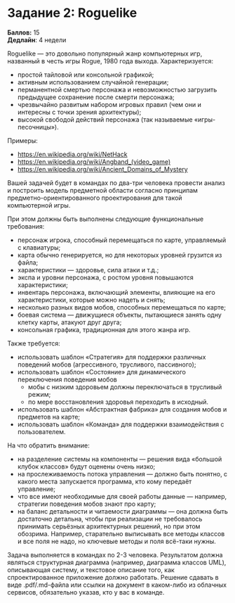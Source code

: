 # Задание 2: Roguelike
**Баллов:** 15  
**Дедлайн**: 4 недели

Roguelike — это довольно популярный жанр компьютерных игр, названный в честь игры Rogue, 1980 года выхода. Характеризуется:

- простой тайловой или консольной графикой;
- активным использованием случайной генерации;
- перманентной смертью персонажа и невозможностью загрузить предыдущее сохранение после смерти персонажа;
- чрезвычайно развитым набором игровых правил (чем они и интересны с точки зрения архитектуры);
- высокой свободой действий персонажа (так называемые «игры-песочницы»).

Примеры:

- https://en.wikipedia.org/wiki/NetHack
- https://en.wikipedia.org/wiki/Angband_(video_game)
- https://en.wikipedia.org/wiki/Ancient_Domains_of_Mystery

Вашей задачей будет в командах по два-три человека провести анализ и построить модель предметной области согласно принципам предметно-ориентированного проектирования для такой компьютерной игры.

При этом должны быть выполнены следующие функциональные требования:

- персонаж игрока, способный перемещаться по карте, управляемый с клавиатуры;
- карта обычно генерируется, но для некоторых уровней грузится из файла;
- характеристики — здоровье, сила атаки и т.д.;
- экспа и уровни персонажа, с ростом уровня повышаются характеристики;
- инвентарь персонажа, включающий элементы, влияющие на его характеристики, которые можно надеть и снять;
- несколько разных видов мобов, способных перемещаться по карте;
- боевая система — движущиеся объекты, пытающиеся занять одну клетку карты, атакуют друг друга;
- консольная графика, традиционная для этого жанра игр.

Также требуется:

- использовать шаблон «Стратегия» для поддержки различных поведений мобов (агрессивного, трусливого, пассивного);
- использовать шаблон «Состояние» для динамического переключения поведения мобов
  - мобы с низким здоровьем должны переключаться в трусливый режим;
  - по мере восстановления здоровья переходить в исходный.
- использовать шаблон «Абстрактная фабрика» для создания мобов и предметов на карте;
- использовать шаблон «Команда» для поддержки взаимодействия с пользователем.

На что обратить внимание:

- на разделение системы на компоненты — решения вида «большой клубок классов» будут оценены очень низко;
- на прослеживаемость потока управления — должно быть понятно, с какого места запускается программа, кто кому передаёт управление;
- что все имеют необходимые для своей работы данные — например, стратегии поведения мобов знают про карту;
- на баланс детальности и читаемости диаграммы — она должна быть достаточно детальна, чтобы при реализации не требовалось принимать серьёзных архитектурных решений, но при этом обозрима. Например, старательно выписывать все методы классов и все поля не надо, но ключевые методы и поля всё-таки нужны.

Задача выполняется в командах по 2-3 человека. Результатом должна являться структурная диаграмма (например, диаграмма классов UML), описывающая систему, и текстовое описание того, как спроектированное приложение должно работать. Решение сдавать в виде .pdf/.md-файла или ссылки на документ в каком-либо из облачных сервисов, обязательно указав, кто у вас в команде.